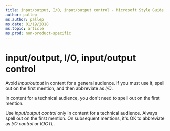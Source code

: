 ```yaml
---
title: input/output, I/O, input/output control - Microsoft Style Guide
author: pallep
ms.author: pallep
ms.date: 01/19/2018
ms.topic: article
ms.prod: non-product-specific
---
```


# input/output, I/O, input/output control

Avoid *input/output* in content for a general audience. If you must use it, spell out on the first mention, and then abbreviate as *I/O*.

In content for a technical audience, you don't need to spell out on the first mention.

Use *input/output control* only in content for a technical audience. Always spell out on the first mention. On subsequent mentions, it's OK to abbreviate as *I/O control* or *IOCTL*. 
